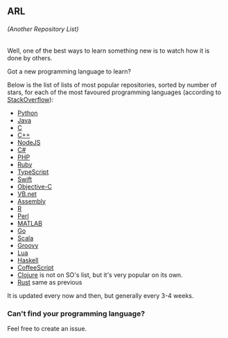 ## ARL
###### *(Another Repository List)*
Well, one of the best ways to learn something new is to watch how it is done by others.

Got a new programming language to learn?

Below is the list of lists of most popular repositories, sorted by number of stars, for each of the most favoured programming languages
(according to [StackOverflow](https://insights.stackoverflow.com/survey/2017)):
 * [Python](https://github.com/kaxap/arl/blob/master/README-Python.md)
 * [Java](https://github.com/kaxap/arl/blob/master/README-Java.md)
 * [C](https://github.com/kaxap/arl/blob/master/README-C.md)
 * [C++](https://github.com/kaxap/arl/blob/master/README-CPP.md)
 * [NodeJS](https://github.com/kaxap/arl/blob/master/README-Node.md)
 * [C#](https://github.com/kaxap/arl/blob/master/README-CSharp.md)
 * [PHP](https://github.com/kaxap/arl/blob/master/README-PHP.md)
 * [Ruby](https://github.com/kaxap/arl/blob/master/README-Ruby.md)
 * [TypeScript](https://github.com/kaxap/arl/blob/master/README-TypeScript.md)
 * [Swift](https://github.com/kaxap/arl/blob/master/README-Swift.md)
 * [Objective-C](https://github.com/kaxap/arl/blob/master/README-ObjectiveC.md)
 * [VB.net](https://github.com/kaxap/arl/blob/master/README-VB.net.md)
 * [Assembly](https://github.com/kaxap/arl/blob/master/README-Assembly.md)
 * [R](https://github.com/kaxap/arl/blob/master/README-R.md)
 * [Perl](https://github.com/kaxap/arl/blob/master/README-Perl.md)
 * [MATLAB](https://github.com/kaxap/arl/blob/master/README-MATLAB.md)
 * [Go](https://github.com/kaxap/arl/blob/master/README-Go.md)
 * [Scala](https://github.com/kaxap/arl/blob/master/README-Scala.md)
 * [Groovy](https://github.com/kaxap/arl/blob/master/README-Groovy.md)
 * [Lua](https://github.com/kaxap/arl/blob/master/README-Lua.md)
 * [Haskell](https://github.com/kaxap/arl/blob/master/README-Haskell.md)
 * [CoffeeScript](https://github.com/kaxap/arl/blob/master/README-CoffeeScript.md)
 * [Clojure](https://github.com/kaxap/arl/blob/master/README-Clojure.md) is not on SO's list, but it's very popular on its own.
 * [Rust](https://github.com/kaxap/arl/blob/master/README-Rust.md) same as previous

It is updated every now and then, but generally every 3-4 weeks.

### Can't find your programming language?
Feel free to create an issue.
